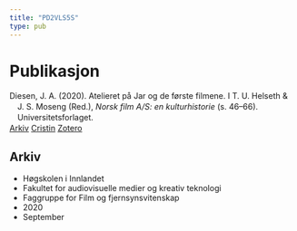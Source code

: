 ```yaml
---
title: "PD2VLS5S"
type: pub
---
```

<h1>Publikasjon</h1>
<article id="csl-bib-container-PD2VLS5S" class="csl-bib-container">
  <div class="csl-bib-body" style="line-height: 1.35; padding-left: 1em; text-indent:-1em;">
  <div class="csl-entry">Diesen, J. A. (2020). Atelieret p&#xE5; Jar og de f&#xF8;rste filmene. I T. U. Helseth &amp; J. S. Moseng (Red.), <i>Norsk film A/S: en kulturhistorie</i> (s. 46&#x2013;66). Universitetsforlaget.</div>
</div>
  <div class="csl-bib-buttons">
    <a href="#taxonomy-article-PD2VLS5S" class="csl-bib-button">Arkiv</a>
    <a href="https://app.cristin.no/results/show.jsf?id=1828264" alt="Cristin URL" class="csl-bib-button">Cristin</a>
    <a href="http://zotero.org/groups/5402882/items/PD2VLS5S" alt="Zotero URL" class="csl-bib-button">Zotero</a>
  </div>
  <div id="csl-bib-meta-container-PD2VLS5S"></div>
</article>
<div id="csl-bib-meta-PD2VLS5S" class="csl-bib-meta">
  <article id="taxonomy-article-PD2VLS5S" class="taxonomy-article">
    <h1>Arkiv</h1>
    <ul>
      <li>Høgskolen i Innlandet</li>
      <li>Fakultet for audiovisuelle medier og kreativ teknologi</li>
      <li>Faggruppe for Film og fjernsynsvitenskap</li>
      <li>2020</li>
      <li>September</li>
    </ul>
  </article>
</div>
